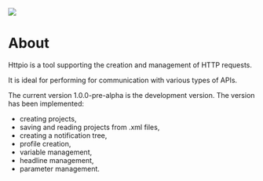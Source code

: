 ![](window.png)

# About

Httpio is a tool supporting the creation and management of HTTP requests.

It is ideal for performing for communication with various types of APIs.

The current version 1.0.0-pre-alpha is the development version. The version has been implemented:

- creating projects,
- saving and reading projects from .xml files,
- creating a notification tree,
- profile creation,
- variable management,
- headline management,
- parameter management.
